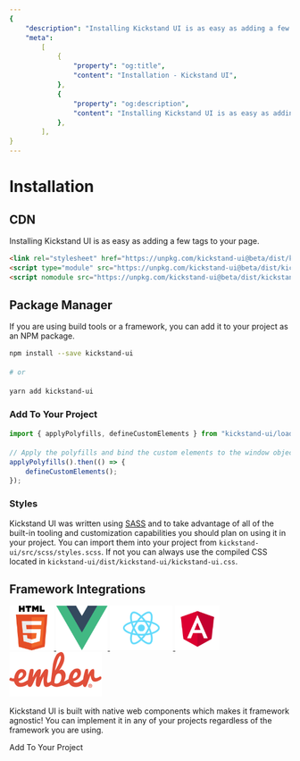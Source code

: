 ```yaml
---
{
    "description": "Installing Kickstand UI is as easy as adding a few tags to your page. You can also install it using your favorite package manager.",
    "meta":
        [
            {
                "property": "og:title",
                "content": "Installation - Kickstand UI",
            },
            {
                "property": "og:description",
                "content": "Installing Kickstand UI is as easy as adding a few tags to your page. You can also install it using your favorite package manager.",
            },
        ],
}
---
```


# Installation

## CDN

Installing Kickstand UI is as easy as adding a few tags to your page.

```html
<link rel="stylesheet" href="https://unpkg.com/kickstand-ui@beta/dist/kickstand-ui/kickstand-ui.css" />
<script type="module" src="https://unpkg.com/kickstand-ui@beta/dist/kickstand-ui/kickstand-ui.esm.js"></script>
<script nomodule src="https://unpkg.com/kickstand-ui@beta/dist/kickstand-ui/kickstand-ui.js"></script>
```

## Package Manager

If you are using build tools or a framework, you can add it to your project as an NPM package.

```bash
npm install --save kickstand-ui

# or

yarn add kickstand-ui
```

### Add To Your Project

```js
import { applyPolyfills, defineCustomElements } from "kickstand-ui/loader";

// Apply the polyfills and bind the custom elements to the window object
applyPolyfills().then(() => {
    defineCustomElements();
});
```

### Styles

Kickstand UI was written using [SASS](https://sass-lang.com/) and to take advantage of all of the built-in tooling and customization capabilities you should plan on using it in your project. You can import them into your project from `kickstand-ui/src/scss/styles.scss`. If not you can always use the compiled CSS located in `kickstand-ui/dist/kickstand-ui/kickstand-ui.css`.

## Framework Integrations

<div class="display-flex flex-wrap space-around my-lg">
    <a href="/getting-started/installation.html" class="mb-md">
        <img src="/images/frameworks/HTML5.svg" alt="HTML5" title="HTML5" style="width:auto; height:80px;" />
    </a>
    <a href="/getting-started/framework-integrations/vue.html" class="mb-md">
        <img src="/images/frameworks/vuejs.svg" alt="Vuejs" title="Vuejs" style="width:auto; height:80px;" class="p-sm" />
    </a>
    <a href="/getting-started/framework-integrations/react.html" class="mb-md">
        <img src="/images/frameworks/react.svg" alt="React" title="React" style="width:auto; height:80px;" />
    </a>
    <a href="/getting-started/framework-integrations/angular.html" class="mb-md">
        <img src="/images/frameworks/angular.svg" alt="Angular" title="Angular" style="width:auto; height:80px;" />
    </a>
    <a href="/getting-started/framework-integrations/ember.html" class="mb-md">
        <img src="/images/frameworks/ember.svg" alt="Ember" title="Ember" style="width:auto; height:80px;" class="pt-sm" />
    </a>
</div>

Kickstand UI is built with native web components which makes it framework agnostic! You can implement it in any of your projects regardless of the framework you are using.

<div class="my-lg text-center">
    <ks-button display="hollow" href="/getting-started/framework-integrations/overview.html">Add To Your Project</ks-button>
</div>
